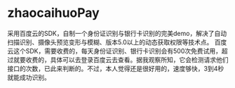 # zhaocaihuoPay
采用百度云的SDK，自制一个身份证识别与银行卡识别的完美demo，解决了自动扫描识别、摄像头预览变形与模糊、版本5.0以上的动态获取权限等技术点。
百度云这个SDK，需要收费的，每天身份证识别、银行卡识别会有500次免费试用，超过就要收费的，具体可以去登录百度云去查看。据我观察所知，它会检测请求他们接口的次数，已此来判断的。不过，本人觉得还是很好用的，速度够快，3到4秒就能成功识别。



